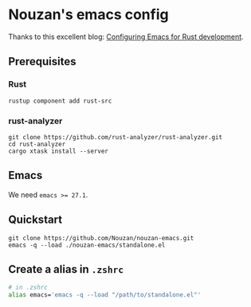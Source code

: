 # Nouzan's emacs config

Thanks to this excellent blog: [Configuring Emacs for Rust development](https://robert.kra.hn/posts/2021-02-07_rust-with-emacs/#additional-packages).

## Prerequisites
### Rust
```
rustup component add rust-src
```

### rust-analyzer
```
git clone https://github.com/rust-analyzer/rust-analyzer.git
cd rust-analyzer
cargo xtask install --server
```

## Emacs
We need `emacs >= 27.1`.

## Quickstart
```
git clone https://github.com/Nouzan/nouzan-emacs.git
emacs -q --load ./nouzan-emacs/standalone.el
```

## Create a alias in `.zshrc`
```zsh
# in .zshrc
alias emacs='emacs -q --load "/path/to/standalone.el"'
```
